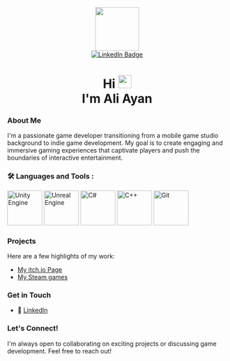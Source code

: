 <div id="header" align="center">
  <img src="https://media.giphy.com/media/M9gbBd9nbDrOTu1Mqx/giphy.gif" width="100"/>
<div id="badges">
  <a href="https://www.linkedin.com/in/ali-ayan-913aa617b/">
    <img src="https://img.shields.io/badge/LinkedIn-blue?style=for-the-badge&logo=linkedin&logoColor=white" alt="LinkedIn Badge"/>
  </a>
</div>
  <h1>
  Hi
  <img src="https://media.giphy.com/media/hvRJCLFzcasrR4ia7z/giphy.gif" width="30px"/><br>
    I'm Ali Ayan
</h1>
  
</div>

### About Me
I'm a passionate game developer transitioning from a mobile game studio background to indie game development. My goal is to create engaging and immersive gaming experiences that captivate players and push the boundaries of interactive entertainment.

### 🛠️ Languages and Tools :
<div>
  <img src="https://cdn.jsdelivr.net/gh/devicons/devicon@latest/icons/unity/unity-original.svg" title="Unity Engine" width="80" height="80"/>
  <img src="https://cdn.jsdelivr.net/gh/devicons/devicon@latest/icons/unrealengine/unrealengine-original-wordmark.svg" title="Unreal Engine" width="80" height="80"/>
  <img src="https://cdn.jsdelivr.net/gh/devicons/devicon@latest/icons/csharp/csharp-original.svg" title="C#" width="80" height="80"/>
  <img src="https://cdn.jsdelivr.net/gh/devicons/devicon@latest/icons/cplusplus/cplusplus-original.svg" title="C++" width="80" height="80"/>
  <img src="https://cdn.jsdelivr.net/gh/devicons/devicon@latest/icons/git/git-plain-wordmark.svg" title="Git" width="80" height="80"/>
</div>

### Projects
Here are a few highlights of my work:
- [My itch.io Page]([link](https://ali-ayan.itch.io/))
- [My Steam games]([link](https://store.steampowered.com/search/?developer=Ali%20A.))

### Get in Touch
- 🔗 [LinkedIn]([https://www.linkedin.com/in/your-linkedin-profile](https://www.linkedin.com/in/ali-ayan-913aa617b/))

### Let's Connect!
I'm always open to collaborating on exciting projects or discussing game development. Feel free to reach out!


<!---
aliayan15/aliayan15 is a ✨ special ✨ repository because its `README.md` (this file) appears on your GitHub profile.
You can click the Preview link to take a look at your changes.
- [Project Name](link) - Brief description.
--->
